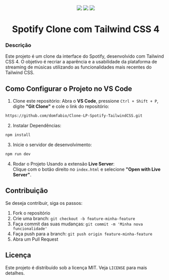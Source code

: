 <div align="center">
<img src="https://img.shields.io/static/v1?label=HTML&message=linguagem&color=orange&style=for-the-badge&logo=html5"/>
<img src="https://img.shields.io/static/v1?label=Tailwind&message=CSS&color=1DA9BB&style=for-the-badge&logo=tailwindcss"/>
<img src="http://img.shields.io/static/v1?label=STATUS&message=CONCLUIDO&color=GREEN&style=for-the-badge"/>
</div>

<h1 align="center">Spotify Clone com Tailwind CSS 4</h1>

### Descrição
Este projeto é um clone da interface do Spotify, desenvolvido com Tailwind CSS 4. O objetivo é recriar a aparência e a usabilidade da plataforma de streaming de músicas utilizando as funcionalidades mais recentes do Tailwind CSS.



## Como Configurar o Projeto no VS Code

1. Clone este repositório:
Abra o **VS Code**, pressione `Ctrl + Shift + P`, digite **"Git Clone"** e cole o link do repositório:
```sh
https://github.com/domfabio/Clone-LP-Spotify-TailwindCSS.git
```
2. Instalar Dependências:
```sh
npm install
```
3. Inicie o servidor de desenvolvimento:
```sh
npm run dev
```
4. Rodar o Projeto
Usando a extensão **Live Server**:<br>
Clique com o botão direito no `index.html` e selecione **"Open with Live Server"**.


## Contribuição
Se deseja contribuir, siga os passos:
1. Fork o repositório
2. Crie uma branch: `git checkout -b feature-minha-feature`
3. Faça commit das suas mudanças: `git commit -m 'Minha nova funcionalidade'`
4. Faça push para a branch: `git push origin feature-minha-feature`
5. Abra um Pull Request

## Licença
Este projeto é distribuído sob a licença MIT. Veja `LICENSE` para mais detalhes.

